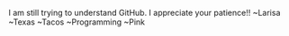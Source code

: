 I am still trying to understand GitHub. I appreciate your patience!!
~Larisa
~Texas
~Tacos
~Programming
~Pink
